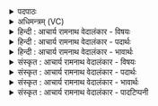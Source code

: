 <details><summary>पदपाठः</summary>

प्रं꣢। म꣣न्दि꣡ने꣢। पि꣣तुम꣢त्। अ꣣र्चत। व꣡चः꣢꣯। यः। कृ꣣ष्ण꣡ग꣢र्भाः। कृ꣣ष्ण꣢। ग꣣र्भाः। निर꣡ह꣢न्। निः꣣। अ꣡ह꣢꣯न्। ऋ꣣जि꣡श्व꣢ना। अ꣣वस्य꣡वः꣢। वृ꣡ष꣢꣯णम्। व꣡ज्र꣢꣯दक्षिणम्। व꣡ज्र꣢꣯। द꣣क्षिणम्। मरु꣡त्व꣢न्तम्। स꣣ख्या꣡य꣢। स꣣। ख्या꣡य꣢꣯। हु꣣वेमहि। ३८०।
</details>

<details><summary>अधिमन्त्रम् (VC)</summary>

- इन्द्रः
- कुत्स आङ्गिरसः
- जगती
- निषादः
- ऐन्द्रं काण्डम्
</details>

<details><summary>हिन्दी : आचार्य रामनाथ वेदालंकार - विषयः</summary>

अगले मन्त्र में परमात्मा और आचार्य के गुण-कर्मों का वर्णन किया गया है।
</details>

<details><summary>हिन्दी : आचार्य रामनाथ वेदालंकार - पदार्थः</summary>

पदार्थान्वयभाषाः -  प्रथम—परमात्मा के पक्ष में। हे मनुष्यो ! तुम (मन्दिने) आनन्दयुक्त तथा आनन्दप्रदाता इन्द्र जगदीश्वर के लिए (पितुमत्) श्रद्धारूप रस से युक्त (वचः) स्तुतिवचन को (प्र अर्चत) प्रेरित करो, (यः) जो जगदीश्वर (ऋजिश्वना) सीधी जानेवाली किरणों से युक्त सूर्य के द्वारा (कृष्णगर्भाः) अन्धकारपूर्ण रात्रियों को (निरहन्) नष्ट करता है। आओ, (अवस्यवः) रक्षा की कामनावाले हम-तुम (वृषणम्) बादल से वर्षा करनेवाले अथवा सुखों के वर्षक, (वज्रदक्षिणम्) न्यायदण्ड जिसके प्रताप को बढ़ानेवाला है ऐसे, (मरुत्वन्तम्) प्रशस्त प्राणोंवाले इन्द्र जगदीश्वर को (सख्याय) मित्रता के लिए (हुवेमहि) पुकारें ॥ द्वितीय—गुरु-शिष्य के पक्ष में। हे सहपाठियो ! तुम (मन्दिने) आनन्ददाता तथा विद्या के ऐश्वर्य से युक्त आचार्य के लिए (पितुमत्) उत्कृष्ट अन्न सहित (वचः) आदरपूर्ण प्रियवचन (प्र अर्चत) उच्चारण करो, (यः) जो आचार्य (ऋजिश्वना) सरल शिक्षापद्धति से (कृष्णगर्भाः) काला अज्ञान जिनके गर्भ में है, ऐसी अविद्या-रात्रियों को (निरहन्) नष्ट करता है। (अवस्यवः)विद्या की तृप्ति को चाहनेवाले हम-तुम (वृषणम्) सद्गुणों की वर्षा करनेवाले, (वज्रदक्षिणम्) कुपथ से हटानेवाला है विद्यादान जिसका ऐसे, और (मरुत्वन्तम्) विद्यायज्ञ के ऋत्विज् प्रशस्त विद्वान् अध्यापक जिसके पास हैं, ऐसे आचार्य को (सख्याय) मैत्री के लिए (हुवेमहि) स्वीकार करें ॥११॥ इस मन्त्र में श्लेष अलङ्कार है ॥११॥
</details>

<details><summary>हिन्दी : आचार्य रामनाथ वेदालंकार - भावार्थः</summary>

भावार्थभाषाः -  अहो, परमेश्वर हमारे प्रति कैसी मित्रता का निर्वाह करता है ! सर्वत्र व्याप्त हुई रात्रि के अन्धकार को निवारण करने और वर्षा करने में क्या हम जैसों का सामर्थ्य हो सकता है? वही हमारे उपकार के लिए इस प्रकार के विविध कर्मों को विना हमसे कोई शुल्क लिये कर रहा है। गुरु का भी हमारे प्रति कैसा महान् उपकार है, जो समस्त अविद्या-रात्रि को हटाकर ज्ञान की वर्षा से हमारी अन्तःकरण की भूमि को सरस करता है। इसलिए परमेश्वर और गुरु का हमें सर्वात्मना पूजन और सत्कार करना चाहिए ॥११॥ इस मन्त्र पर भरतस्वामी ने यह इतिहास लिखा है कि यह गर्भस्राविणी उपनिषद् है। कृष्ण नाम का एक असुर था, उस कृष्ण से गर्भवती हुई उसकी भार्याओं को इन्द्र ने गर्भ नष्ट करने के लिए मार डाला था। ऋजिश्वा नामक राजर्षि कृष्णासुर का शत्रु था, उसके हितार्थ ही इन्द्र ने कृष्णासुर का भी वध कर दिया और उसके पुत्र भी उत्पन्न न हों, इस हेतु से उसकी गर्भवती भार्याओं का भी वध कर दिया। सायण ने भी अपने भाष्य में ऐसा ही इतिहास लिखा है। किन्तु यह कल्पना का विलासमात्र है, इसमें वास्तविकता कुछ नहीं है। सत्यव्रत सामश्रमी ने सायण की व्याख्या को अरुचिकर मानते हुए टिप्पणी दी है कि—यहाँ विवरणकार का व्याख्यान अधिक उत्कृष्ट है, जिसने आधिदैविक अर्थ करते हुए लिखा है कि ‘कृष्णगर्भाः’ का तात्पर्य है काले मेघ में गर्भरूप से रहनेवाले जल, जिन्हें इन्द्र उनमें से निकालकर बरसा देता है। ‘निरहन्’ में हन् धातु अन्तर्णीतण्यर्थ है, जिसका अर्थ निकालना या नीचे गिरा देना है’’ ॥ इस दशति में इन्द्र की महिमा वर्णित होने, उसके स्तोत्र गाने के लिए प्रेरणा होने, द्यावापृथिवी के भी उसी के धर्म से धृत होने तथा इन्द्र नाम से राजा के भी कर्तव्य का वर्णन होने से इस दशति के विषय की पूर्व दशति के विषय के साथ संगति है ॥ चतुर्थ प्रपाठक में द्वितीय अर्ध की चतुर्थ दशति समाप्त ॥ चतुर्थ अध्याय में तृतीय खण्ड समाप्त ॥
</details>

<details><summary>संस्कृत : आचार्य रामनाथ वेदालंकार - विषयः</summary>

अथ परमात्मन आचार्यस्य च गुणकर्माणि वर्णयति।
</details>

<details><summary>संस्कृत : आचार्य रामनाथ वेदालंकार - पदार्थः</summary>

पदार्थान्वयभाषाः -  प्रथमः—परमात्मपरः। हे जनाः ! यूयम् (मन्दिने) आनन्दिताय आनन्दप्रदाय च इन्द्राय जगदीश्वराय। मदि स्तुतिमोदमदस्वप्नकान्तिगतिषु इति धातोस्ताच्छील्ये णिनिः। (पितुमत्) श्रद्धारूपेण रसेन युक्तम्। ‘तव त्ये पितो रसा रजांस्यनु विष्ठिताः। ऋ० १।१८७।४’ इति श्रुतेः, तत्रैव ‘यत् ते सोम। ऋ० १।१८७।९’ इत्युक्तेश्च पितुर्वै रसमयः सोमः। (वचः) स्तुतिवचनम् (प्र अर्चत) प्रेरयत, (यः) यो जगदीश्वरः (ऋजिश्वना) ऋजयः सरलगामिनः श्वानः किरणा यस्य स ऋजिश्वा सूर्यः तेन (कृष्णगर्भाः) कृष्णं तमः (गर्भे) यासां ताः कृष्णगर्भाः रात्रीः (निरहन्) निर्हन्ति। आगच्छत, (अवस्यवः) रक्षणं कामयमानाः यूयं वयम् च। अवस् शब्दात् आत्मन इच्छार्थे क्यच्, ‘क्याच्छन्दसि। अ० ३।२।१७०’ इति उः प्रत्ययः। (वृषणम्) मेघाद् वृष्टिकर्तारं सुखवर्षकं वा, (वज्रदक्षिणम्) वज्रः न्यायदण्डः दक्षिणः प्रतापवृद्धिकरो यस्य तम्। दक्षतिः समर्द्धयतिकर्मा निरुक्ते १।६। (मरुत्वन्तम्) प्रशस्तप्राणम् इन्द्रं जगदीश्वरम् (सख्याय) सखिभावाय (हुवेमहि) आह्वयेम। ह्वेञ् धातोर्लिङि छान्दसं रूपम्। ‘हुवेम ह्वयेम’ इति निरुक्तम् ११।३१ ॥ अथ द्वितीयः—गुरुशिष्यपरः। हे सहाध्यायिनः ! यूयम् (मन्दिने) मोदप्रदाय इन्द्राय विद्यैश्वर्ययुक्ताय आचार्याय (पितुमत्) उत्कृष्टान्नसहितम्। पितुरित्यन्ननाम, पातेर्वा पिबतेर्वा प्यायतेर्वा। निरु० ९।२४। (वचः) आदरपूर्णं प्रियवचनम् (प्र अर्चत) उच्चारयत, (यः) आचार्यः (ऋजिश्वना२) ऋजुगतियुक्तेन अध्यापनमार्गेण, सरलशिक्षापद्धत्येत्यर्थः। ऋजि ऋजु यथा स्यात्तथा श्वयति गच्छतीति ऋजिश्वा सरलोऽध्यापनमार्गः तेन। (कृष्णगर्भाः) कृष्णम् अज्ञानं गर्भे यासां ताः अविद्यारात्रीः (निरहन्) हिनस्ति। (अवस्यवः) अवः विद्यातृप्तिम् इच्छवः यूयम् वयं च। अव रक्षणगतिकान्तिप्रीतितृप्त्यादिषु, अत्र तृप्त्यर्थे ग्राह्यः। (वृषणम्) सद्गुणवर्षकम्, (वज्रदक्षिणम्३) वज्रा कुपथाद् वर्जनकरी दक्षिणा विद्यादत्तिः यस्य तम्। वज्रः वर्जयतीति सतः। निरु० ३।११। (मरुत्वन्तम्४) प्रशस्ताः मरुतः विद्यायज्ञस्य ऋत्विजः विद्वांसोऽध्यापकाः यस्य तम् इन्द्रम् आचार्यम्। मरुत इति ऋत्विङ्नाम। निघं० ३।१८। (सख्याय) सखित्वाय (हुवेमहि) स्वीकुर्याम। हु दानादनयोः, आदाने चेत्येके ॥११॥५ अत्र श्लेषालङ्कारः ॥११॥
</details>

<details><summary>संस्कृत : आचार्य रामनाथ वेदालंकार - भावार्थः</summary>

भावार्थभाषाः -  अहो, कीदृशं सख्यं परमेश्वरोऽस्मान् प्रति निर्वहति। सर्वत्र व्याप्ताया रात्रेन्धकारनिवारणे वृष्टिकरणे वा किमस्मादृशां सामर्थ्यम् ! स एवास्मदुपकाराय निश्शुल्कमेव तादृशानि विविधानि कर्माणि करोति। गुरोरप्यस्मान् प्रति कीदृशो महानुपकारो यो हि सकलामप्यविद्यानिशां निरस्य ज्ञानवृष्ट्यास्माकमन्तःकरणभूमिं सरसयति। अतः परमेश्वरो गुरुश्चास्माभिः सर्वात्मना पूजनीयः सत्करणीयश्च ॥११॥ अत्र भरतस्वामी इतिहासं प्रदर्शयन्नाह—“एषा गर्भस्राविणी उपनिषत्।....यः इन्द्रः कृष्णगर्भाः कृष्णेन असुरेण आहितगर्भाः कृष्णस्य भार्याः निरहन् निर्जघान, गर्भच्यावनाय। ऋजिश्वना राजर्षिणा हेतुना, तदर्थमित्यर्थः। ऋजिश्वनः शत्रुः कृष्णः। तं कृष्णं हत्वा तस्य सन्तानाभावाय गर्भानपि जघान” इति। सायणोऽपि६ तादृशमेवेतिहासं व्याजहार। तत्तु कल्पनाविलसितमेव, नात्र वस्तुतत्त्वं किञ्चिदित्यध्यवसेयम्। सत्यव्रतसामश्रमिणः सायणीयं व्याख्यानमरुचिकरं मन्यमाना आहुः—“विवरणकारस्य व्याख्यानमुत्कृष्टतरम्। तथाहि—कृष्णगर्भाः कृष्णो मेघः तस्य गर्भभूता आपः निरहन्। हन्तिर्गत्यर्थः अन्तर्णीतण्यर्थश्च द्रष्टव्यः। निर्गमितवान् पातितवानित्यर्थः।” इति ॥ अत्रेन्द्रमहिमवर्णनात्, तत्स्तोत्रं गातुं प्रेरणाद्, द्यावापृथिव्योरपि तद्धर्मधृतत्ववर्णनाद्, इन्द्रनाम्ना नृपतेरपि कर्तव्यवर्णनाच्चैतद्दशत्यर्थस्य पूर्वदशत्यर्थेन संगतिरस्तीति विजानीत ॥ इति चतुर्थे प्रपाठके द्वितीयार्धे चतुर्थी दशतिः ॥ इति चतुर्थेऽध्याये तृतीयः खण्डः ॥
</details>

<details><summary>संस्कृत : आचार्य रामनाथ वेदालंकार - पादटिप्पनी</summary>

टिप्पणी:   १. ऋ० १।१०१।१, ‘हुवेमहि’ इत्यत्र ‘हवामहे’ इति पाठः। २. ऋजवः सरलाः श्वानो वृद्धयो यस्मिन्नध्ययने तेन—इति ऋ० १।१०१।१ भाष्ये द०। ३. वज्रा अविद्याच्छेदिका दक्षिणा यस्मात् तम्—इति तत्रैव द०। ४. प्रशस्ताः मरुतो विद्यावन्तः ऋत्विजोऽध्यापका विद्यन्ते यस्मिंस्तम्—इति तत्रैव द०। ५. ऋग्भाष्ये दयानन्दर्षिर्मन्त्रमेतम् ‘शालाध्यक्षः (अध्यापकः) कीदृशः स्यादिति’ विषये व्याख्यातवान्। ६. तथा हि—“यः इन्द्रः ऋजिश्वना एतत्संज्ञकेन राजर्षिणा सख्या सहितः सन् कृष्णगर्भाः कृष्णो नाम कश्चिदसुरः, तेन निषिक्तगर्भाः तदीया भार्याः निरहन् नितरामवधीत्। कृष्णमसुरञ्च तत्पुत्राणामनुत्पत्त्यर्थं गर्भिणीस्तस्य भार्या अपि अवधीदित्यर्थः”—इति सायणः।
</details>